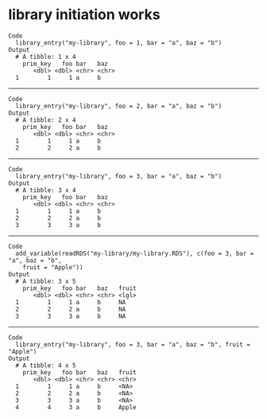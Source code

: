 # library initiation works

    Code
      library_entry("my-library", foo = 1, bar = "a", baz = "b")
    Output
      # A tibble: 1 x 4
        prim_key   foo bar   baz  
           <dbl> <dbl> <chr> <chr>
      1        1     1 a     b    

---

    Code
      library_entry("my-library", foo = 2, bar = "a", baz = "b")
    Output
      # A tibble: 2 x 4
        prim_key   foo bar   baz  
           <dbl> <dbl> <chr> <chr>
      1        1     1 a     b    
      2        2     2 a     b    

---

    Code
      library_entry("my-library", foo = 3, bar = "a", baz = "b")
    Output
      # A tibble: 3 x 4
        prim_key   foo bar   baz  
           <dbl> <dbl> <chr> <chr>
      1        1     1 a     b    
      2        2     2 a     b    
      3        3     3 a     b    

---

    Code
      add_variable(readRDS("my-library/my-library.RDS"), c(foo = 3, bar = "a", baz = "b",
        fruit = "Apple"))
    Output
      # A tibble: 3 x 5
        prim_key   foo bar   baz   fruit
           <dbl> <dbl> <chr> <chr> <lgl>
      1        1     1 a     b     NA   
      2        2     2 a     b     NA   
      3        3     3 a     b     NA   

---

    Code
      library_entry("my-library", foo = 3, bar = "a", baz = "b", fruit = "Apple")
    Output
      # A tibble: 4 x 5
        prim_key   foo bar   baz   fruit
           <dbl> <dbl> <chr> <chr> <chr>
      1        1     1 a     b     <NA> 
      2        2     2 a     b     <NA> 
      3        3     3 a     b     <NA> 
      4        4     3 a     b     Apple

